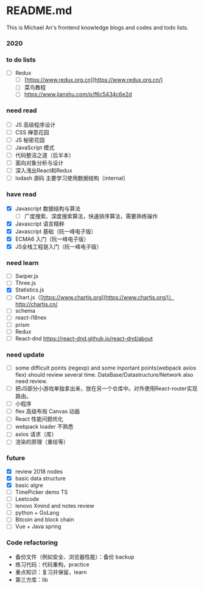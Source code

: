 # README.md

This is Michael An's frontend knowledge blogs and codes and todo lists.

### 2020

### to do lists

- [ ] Redux
  - [ ] [https://www.redux.org.cn](https://www.redux.org.cn/) 
  - [ ] 菜鸟教程
  - [ ] https://www.jianshu.com/p/f6c5434c6e2d

### need read

- [ ] JS 高级程序设计
- [ ] CSS 禅意花园
- [ ] JS 秘密花园
- [ ] JavaScript 模式
- [ ] 代码整洁之道（后半本）
- [ ] 面向对象分析与设计
- [ ] 深入浅出React和Redux
- [ ] lodash 源码 主要学习使用数据结构（internal）

### have read

- [x] Javascript 数据结构与算法
  - [ ] 广度搜索、深度搜索算法，快速排序算法，需要熟练操作
- [x] Javascript 语言精粹
- [x] Javascript 基础（阮一峰电子版）
- [x] ECMA6 入门（阮一峰电子版）
- [x] JS全栈工程是入门（阮一峰电子版）

### need learn

- [ ] Swiper.js 
- [ ] Three.js
- [x] Statistics.js
- [ ] Chart.js（[https://www.chartjs.org](https://www.chartjs.org/)）http://chartjs.cn/
- [ ]  schema
- [ ] react-i18nex
- [ ] prism
- [ ] Redux
- [ ] React-dnd https://react-dnd.github.io/react-dnd/about

### need update

- [ ] some difficult points (regexp) and some inportant points(webpack axios flex) should review several time. DataBase/Datastructure/Network also need review.
- [ ]  把JS部分小游戏单独拿出来，放在另一个仓库中。对外使用React-router实现路由。
- [ ] 小程序
- [ ] flex 高级布局 Canvas 动画 
- [ ] React 性能问题优化
- [ ] webpack loader 不熟悉
- [ ] axios 请求（库）
- [ ] 渲染的原理（重绘等）

### future

- [x] review 2018 nodes
- [x] basic data structure
- [x] basic algre
- [ ] TimePicker demo TS
- [ ] Leetcode
- [ ] lenovo Xmind and notes review
- [ ] python + GoLang
- [ ] Bitcoin and block chain
- [ ] Vue + Java spring

### Code refactoring

- 备份文件（例如安全、浏览器性能）：备份 backup
- 练习代码：代码重构，practice
- 重点知识：复习并保留，learn
- 第三方库：lib

